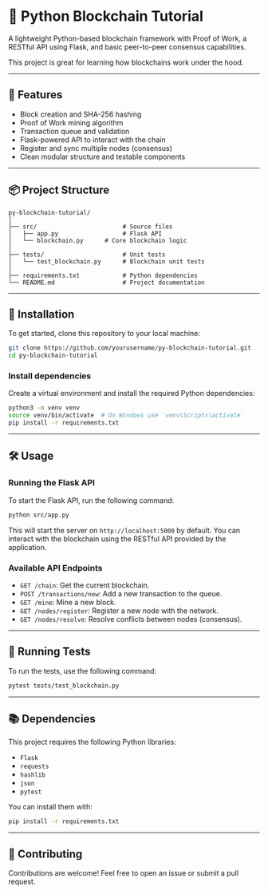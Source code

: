 # 🔗 Python Blockchain Tutorial

A lightweight Python-based blockchain framework with Proof of Work, a RESTful API using Flask, and basic peer-to-peer consensus capabilities.

This project is great for learning how blockchains work under the hood.

---

## 🚀 Features

- Block creation and SHA-256 hashing
- Proof of Work mining algorithm
- Transaction queue and validation
- Flask-powered API to interact with the chain
- Register and sync multiple nodes (consensus)
- Clean modular structure and testable components

---

## 📦 Project Structure

```
py-blockchain-tutorial/
│
├── src/                        # Source files
│   ├── app.py                  # Flask API
│   └── blockchain.py      # Core blockchain logic
│
├── tests/                      # Unit tests
│   └── test_blockchain.py      # Blockchain unit tests
│
├── requirements.txt            # Python dependencies
└── README.md                   # Project documentation
```

---

## 📑 Installation

To get started, clone this repository to your local machine:

```bash
git clone https://github.com/yourusername/py-blockchain-tutorial.git
cd py-blockchain-tutorial
```

### Install dependencies

Create a virtual environment and install the required Python dependencies:

```bash
python3 -m venv venv
source venv/bin/activate  # On Windows use `venv\Scripts\activate`
pip install -r requirements.txt
```

---

## 🛠️ Usage

### Running the Flask API

To start the Flask API, run the following command:

```bash
python src/app.py
```

This will start the server on `http://localhost:5000` by default. You can interact with the blockchain using the RESTful API provided by the application.

### Available API Endpoints

- `GET /chain`: Get the current blockchain.
- `POST /transactions/new`: Add a new transaction to the queue.
- `GET /mine`: Mine a new block.
- `GET /nodes/register`: Register a new node with the network.
- `GET /nodes/resolve`: Resolve conflicts between nodes (consensus).

---

## 🧪 Running Tests

To run the tests, use the following command:

```bash
pytest tests/test_blockchain.py
```

---

## 📚 Dependencies

This project requires the following Python libraries:

- `Flask`
- `requests`
- `hashlib`
- `json`
- `pytest`

You can install them with:

```bash
pip install -r requirements.txt
```

---

## 🤝 Contributing

Contributions are welcome! Feel free to open an issue or submit a pull request.

